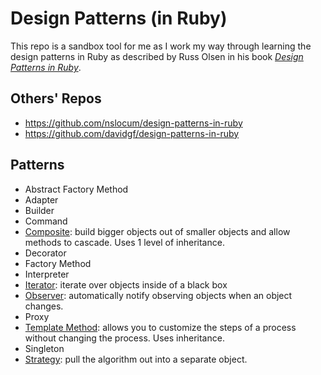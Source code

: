 # Design Patterns (in Ruby)

This repo is a sandbox tool for me as I work my way through learning the design patterns in Ruby as described by Russ Olsen in his book _[Design Patterns in Ruby](https://www.goodreads.com/book/show/2278064.Design_Patterns_in_Ruby)_.

## Others' Repos
- https://github.com/nslocum/design-patterns-in-ruby
- https://github.com/davidgf/design-patterns-in-ruby

## Patterns
- Abstract Factory Method
- Adapter
- Builder
- Command
- [Composite](/composite): build bigger objects out of smaller objects and allow methods to cascade. Uses 1 level of inheritance.
- Decorator
- Factory Method
- Interpreter
- [Iterator](/iterator): iterate over objects inside of a black box
- [Observer](/observer): automatically notify observing objects when an object changes.
- Proxy
- [Template Method](/template_method): allows you to customize the steps of a process without changing the process. Uses inheritance.
- Singleton
- [Strategy](/strategy): pull the algorithm out into a separate object.
